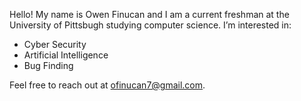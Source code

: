 Hello!
My name is Owen Finucan and I am a current freshman at the University of Pittsbugh studying computer science.
I’m interested in:
- Cyber Security
- Artificial Intelligence
- Bug Finding

Feel free to reach out at ofinucan7@gmail.com.
<!---
ofinucan7/ofinucan7 is a ✨ special ✨ repository because its `README.md` (this file) appears on your GitHub profile.
You can click the Preview link to take a look at your changes.
--->
